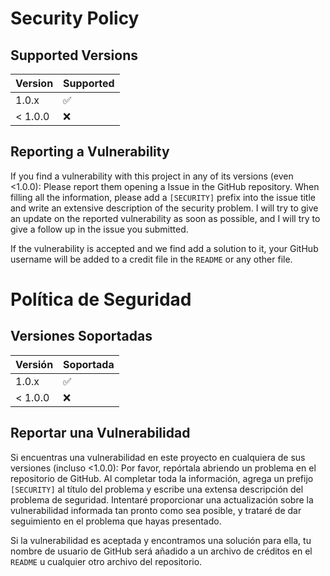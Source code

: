 # Security Policy

## Supported Versions

| Version | Supported          |
| ------- | ------------------ |
| 1.0.x   | :white_check_mark: |
| < 1.0.0   | :x:                |

## Reporting a Vulnerability

If you find a vulnerability with this project in any of its versions (even <1.0.0):
Please report them opening a Issue in the GitHub repository. When filling all the information, please add a `[SECURITY]` prefix into the issue title and write an extensive description of the security problem.
I will try to give an update on the reported vulnerability as soon as possible, and I will try to give a follow up in the issue you submitted.

If the vulnerability is accepted and we find add a solution to it, your GitHub username will be added to a credit file in the `README` or any other file.


# Política de Seguridad

## Versiones Soportadas


| Versión | Soportada          |
| ------- | ------------------ |
| 1.0.x   | :white_check_mark: |
| < 1.0.0   | :x:                |


## Reportar una Vulnerabilidad

Si encuentras una vulnerabilidad en este proyecto en cualquiera de sus versiones (incluso <1.0.0):
Por favor, repórtala abriendo un problema en el repositorio de GitHub. Al completar toda la información, agrega un prefijo `[SECURITY]` al título del problema y escribe una extensa descripción del problema de seguridad.
Intentaré proporcionar una actualización sobre la vulnerabilidad informada tan pronto como sea posible, y trataré de dar seguimiento en el problema que hayas presentado.

Si la vulnerabilidad es aceptada y encontramos una solución para ella, tu nombre de usuario de GitHub será añadido a un archivo de créditos en el `README` u cualquier otro archivo del repositorio. 

